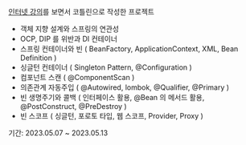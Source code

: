 [인터넷 강의]([https://www.youtube.com/watch?v=qyGjLVQ0Hog&list=PLumVmq_uRGHgBrimIp2-7MCnoPUskVMnd](https://www.inflearn.com/course/%EC%8A%A4%ED%94%84%EB%A7%81-%ED%95%B5%EC%8B%AC-%EC%9B%90%EB%A6%AC-%EA%B8%B0%EB%B3%B8%ED%8E%B8/dashboard))를 보면서 코틀린으로 작성한 프로젝트
- 객체 지향 설계와 스프링의 연관성
- OCP, DIP 를 위반과 DI 컨테이너
- 스프링 컨테이너와 빈 ( BeanFactory, ApplicationContext, XML, Bean Definition ) 
- 싱글턴 컨테이너 ( Singleton Pattern, @Configuration )
- 컴포넌트 스캔 ( @ComponentScan )
- 의존관계 자동주입 ( @Autowired, lombok, @Qualifier, @Primary )
- 빈 생명주기와 콜백 ( 인터페이스 활용, @Bean 의 메서드 활용, @PostConstruct, @PreDestroy )
- 빈 스코프 ( 싱글턴, 포로토 타입, 웹 스코프, Provider, Proxy )

기간: 2023.05.07 ~ 2023.05.13
